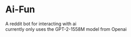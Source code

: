 # Ai-Fun
A reddit bot for interacting with ai  
currently only uses the GPT-2-1558M model from Openai
